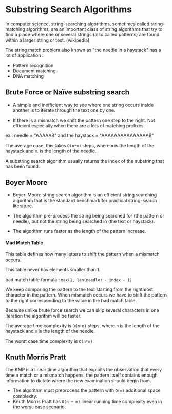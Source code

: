 # Substring Search Algorithms

In computer science, string-searching algorithms, sometimes called string-matching algorithms, are an important class of string algorithms that try to find a place where one or several strings (also called patterns) are found within a larger string or text. (wikipedia)

The string match problem also known as "the needle in a haystack" has a lot of application :

  - Pattern recognition
  - Document matching
  - DNA matching


## Brute Force or Naïve substring search

- A simple and inefficient way to see where one string occurs inside another is to iterate through the text one by one.

- If there is a mismatch we shift the pattern one step to the right. Not efficient especially when there are a lots of matching prefixes.

ex : needle = "AAAAAB" and the haystack = "AAAAAAAAAAAAAAAB"

The average case, this takes `O(n*m)` steps, where `n` is the length of the haystack and `m`. is the length of the needle.

A substring search algorithm usually returns the index of the substring that has been found.

## Boyer Moore

- Boyer–Moore string search algorithm is an efficient string searching algorithm that is the standard benchmark for practical string-search literature.

- The algorithm pre-process the string being searched for (the pattern or needle), but not the string being searched in (the text or haystack).

- The algorithm runs faster as the length of the pattern increase.

#### Mad Match Table

This table defines how many letters to shift the pattern when a mismatch occurs.

This table never has elements smaller than 1.

bad match table formula : `max(1, len(needle) - index - 1)`

We keep comparing the pattern to the text starting from the rightmost character in the pattern. When mismatch occurs we have to shift the pattern to the right corresponding to the value in the bad match table.

Because unlike brute force search we can skip several characters in one iteration the algorithm will be faster.

The average time complexity is `O(m+n)` steps, where `n` is the length of the haystack and `m` is the length of the needle.

The worst case time complexity is `O(n*m)`.

## Knuth Morris Pratt

The KMP is a linear time algorithm that exploits the observation that every time a match or a mismatch happens,
the pattern itself contains enough information to dictate where the new examination should begin from.

- The algorithm must preprocess the pattern with `O(m)` additional space complexity.
- Knuth Morris Pratt has `O(n + m)` linear running time complexity even in the worst-case scenario.
